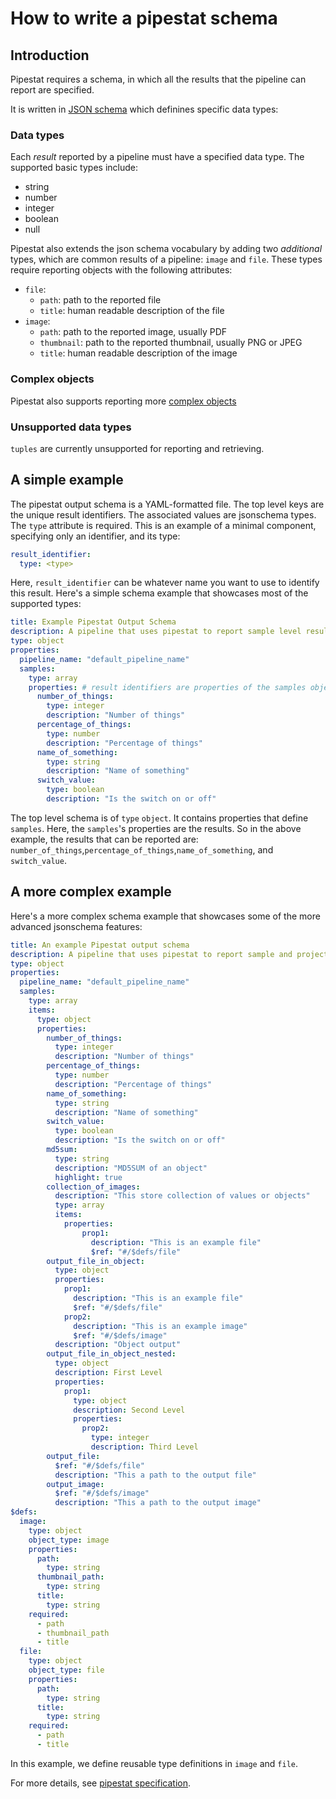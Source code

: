 # How to write a pipestat schema

## Introduction
Pipestat requires a schema, in which all the results that the pipeline can report are specified. 

It is written in [JSON schema](https://cswr.github.io/JsonSchema/spec/basic_types/) which definines specific data types:

### Data types

Each *result* reported by a pipeline must have a specified data type. The supported basic types include:

- string
- number
- integer
- boolean
- null

Pipestat also extends the json schema vocabulary by adding two _additional_ types, which are common results of a pipeline: `image` and `file`. These types require reporting objects with the following attributes:

- `file`:
    - `path`: path to the reported file
    - `title`: human readable description of the file
- `image`:
    - `path`: path to the reported image, usually PDF
    - `thumbnail`: path to the reported thumbnail, usually PNG or JPEG
    - `title`: human readable description of the image


### Complex objects
Pipestat also supports reporting more [complex objects](./code/reporting-objects.md)

### Unsupported data types

`tuples` are currently unsupported for reporting and retrieving.

## A simple example

The pipestat output schema is a YAML-formatted file. The top level keys are the unique result identifiers. The associated values are jsonschema types. The `type` attribute is required. This is an example of a minimal component, specifying only an identifier, and its type:

```yaml
result_identifier:
  type: <type>
```

Here, `result_identifier` can be whatever name you want to use to identify this result. Here's a simple schema example that showcases most of the supported types:

```yaml
title: Example Pipestat Output Schema
description: A pipeline that uses pipestat to report sample level results.
type: object
properties:
  pipeline_name: "default_pipeline_name"
  samples:
    type: array
    properties: # result identifiers are properties of the samples object
      number_of_things:
        type: integer
        description: "Number of things"
      percentage_of_things:
        type: number
        description: "Percentage of things"
      name_of_something:
        type: string
        description: "Name of something"
      switch_value:
        type: boolean
        description: "Is the switch on or off"
```

The top level schema is of `type` `object`. It contains properties that define `samples`. Here, the `samples`'s properties are the results. So in the above example, the results that can be reported are: `number_of_things`,`percentage_of_things`,`name_of_something`, and `switch_value`.

## A more complex example
Here's a more complex schema example that showcases some of the more advanced jsonschema features:

```yaml
title: An example Pipestat output schema
description: A pipeline that uses pipestat to report sample and project level results.
type: object
properties:
  pipeline_name: "default_pipeline_name"
  samples:
    type: array
    items:
      type: object
      properties:
        number_of_things:
          type: integer
          description: "Number of things"
        percentage_of_things:
          type: number
          description: "Percentage of things"
        name_of_something:
          type: string
          description: "Name of something"
        switch_value:
          type: boolean
          description: "Is the switch on or off"
        md5sum:
          type: string
          description: "MD5SUM of an object"
          highlight: true
        collection_of_images:
          description: "This store collection of values or objects"
          type: array
          items:
            properties:
                prop1:
                  description: "This is an example file"
                  $ref: "#/$defs/file"
        output_file_in_object:
          type: object
          properties:
            prop1:
              description: "This is an example file"
              $ref: "#/$defs/file"
            prop2:
              description: "This is an example image"
              $ref: "#/$defs/image"
          description: "Object output"
        output_file_in_object_nested:
          type: object
          description: First Level
          properties:
            prop1:
              type: object
              description: Second Level
              properties:
                prop2:
                  type: integer
                  description: Third Level
        output_file:
          $ref: "#/$defs/file"
          description: "This a path to the output file"
        output_image:
          $ref: "#/$defs/image"
          description: "This a path to the output image"
$defs:
  image:
    type: object
    object_type: image
    properties:
      path:
        type: string
      thumbnail_path:
        type: string
      title:
        type: string
    required:
      - path
      - thumbnail_path
      - title
  file:
    type: object
    object_type: file
    properties:
      path:
        type: string
      title:
        type: string
    required:
      - path
      - title

```

In this example, we define reusable type definitions in `image` and `file`.

For more details, see [pipestat specification](pipestat-specification.md).